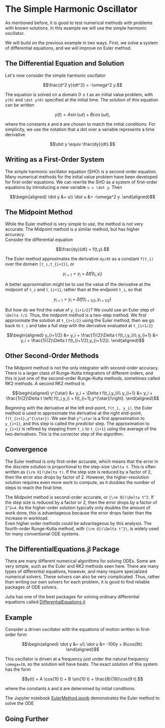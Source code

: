 # The Simple Harmonic Oscillator


As mentioned before, it is good to test numerical methods
with problems with known solutions.  In this example we will use
the simple harmonic oscillator.

We will build on the previous example in two ways.  First, we 
solve a system of differential equations, and we will improve
on Euler method.

## The Differential Equation and Solution

Let's now consider the
simple harmonic oscillator
```math
\frac{d^2 y}{dt^2} = -\omega^2 y.
```
The equation is solved on a domain $0 \le t$ as an initial value problem,
with `y(0)` and `\dot y(0)` specified at the initial time.
The solution of this equation can be written
```math
y(t) = A \sin(\omega t) + B\cos(\omega t),
```
where the constants `A` and `B` are chosen to match the
initial conditions.  For simplicity, we use the notation that a dot
over a variable represents a time derivative
```math
\dot y \equiv \frac{dy}{dt}.
```

## Writing as a First-Order System

The simple harmonic oscillator equation (SHO) is a second-order equation.
Many numerical methods for the initial value problem have been
developed for first-order equations.  We can rewrite the SHO as a 
system of first-order equations by introducing a new variable ``u = \dot y``.
Then
```math
\begin{aligned}
\dot y &= u\\
\dot u &= -\omega^2 y.
\end{aligned}
```


## The Midpoint Method

While the Euler method is very simple to use, the method is not very accurate.
The Midpoint method is a similar method, but has higher accuracy.  
Consider the differential equation
```math
\frac{dy}{dt} = f(t,y).
```
The Euler method approximates the derivative ``dy/dt`` as a constant ``f(t_i)``
over the domain ``[t_i,t_{i+1}]``, or
```math
y_{i+1} = y_i   + \Delta t f(t_i,y_i)
```
A better approximation might be to use the value of the derivative at the
midpoint of ``t_i`` and ``t_{i+1}``, rather than at the endpoint ``t_i``,
so that
```math
y_{i+1} = y_i   + \Delta t f(t_{i+1/2}, y_{i+1/2})
```
But how do we find the value of ``y_{i+1/2}``?  We could use an Euler
step of ``\Delta t/2``.  Thus, the midpoint method is a two-step method.
We first approximate the solution at ``t_{i+1/2}`` using the Euler method,
then we go back to ``t_i`` and take a full step with the derivative
evaluated at ``t_{i+1/2}``
```math
\begin{aligned}
y_{i+1/2} &=  y_i   + \frac{1}{2}\Delta t f(t_i,y_i)\\
y_{i+1} &=  y_i   + \frac{1}{2}\Delta t f(t_{i+1/2},y_{i+1/2}).
\end{aligned}
```

## Other Second-Order Methods

The Midpoint method is not the only integrator with second-order accuracy.
There is a larger class of Runge-Kutta integrators of different orders,
and this is just one of the second-order Runge-Kutta methods, sometimes 
called RK2 methods.  A second RK2 method is
```math
\begin{aligned}
y^{\star} &=  y_i   + \Delta t f(t_i,y_i)\\
y_{i+1} &=  y_i   + \frac{1}{2}\Delta t 
\left( f(t_i,y_i) + f(t_{i+1},y^{\star})\right).
\end{aligned}
```
Beginning with the derivative at the left end-point, ``f(t_i, y_i)``,
the Euler method is used to approximate the derivative at the right
end-point, ``f(t_{i+1},y^{\star})``.  We see that ``y^\star`` is
a first approximation to ``y_{i+1}``, and this step is called the
*predictor* step.
The approximation to ``y_{i+1}`` is refined by stepping from
``t_i`` to ``t_{i+1}`` using the average of the two derivatives.
This is the *corrector* step of the algorithm.  


## Convergence

The Euler method is only first-order accurate, which means that the 
error in the
discrete solution is proportional to the step-size ``\Delta t``.
This is often written as ``{\rm O}(\Delta t)``.
If the step size is reduced by a factor of 2, then the error also 
drops by factor of 2.  However, the higher-resolution solution requires
even more work to compute, as it doubles the number of steps to reach
the final time.  

The Midpoint method is second-order accurate, or ``{\rm O}(\Delta t^2``.
If the step size is reduced by a factor or 2, then the error drops by
a factor of ``2^2=4``.  As the higher-order solution typically only
doubles the amount of work done, this is advantageous because the error 
drops faster than the increase in workload.  
Even higher order methods could be advantageous by this analysis. 
The fourth-order Runge-Kutta method, with ``{\rm O}(\Delta t^2)``,
is widely used for many conventional ODE systems.

## The DifferentialEquations.jl Package

There are many different numerical algorithms for solving ODEs.  Some
are very simple, such as the Euler and RK2 methods seen here.  There
are many types of differential equations, however, and many require
specialized numerical solvers.  These solvers can also be very complicated.
Thus, rather than writing our own solvers for each problem, it is good
to find reliable packages of ODE solvers.

Julia has one of the best packages for solving ordinary differential 
equations called [DifferentialEquations.jl](https://diffeq.sciml.ai/stable/). 


## Example

Consider a driven oscillator with the equations of motion written
in first-order form 
```math
\begin{aligned}
\dot y &= u\\
\dot u &= -100y + 8\cos(9t).
\end{aligned}
```
This oscillator is driven at a frequency just under the natural frequency
``\omega=10``, so the solution will have beats.  The exact solution of
this system has the form
```math
y(t) = A \cos(10 t) + B \sin(10 t) + \frac{8}{19}\cos(9 t).
```
where the constants ``A`` and ``B`` are determined by initial conditions.


The Jupyter notebook [EulerMethod.ipynb](https://) demonstrates the
Euler method to solve the ODE

## Going Further


